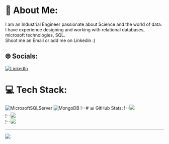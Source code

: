 # 💫 About Me:
I am an Industrial Engineer passionate about Science and the world of data.<br>I have experience designing and working with relational databases, microsoft technologies, SQL.<br>Shoot me an Email or add me on Linkedin :)


## 🌐 Socials:
[![LinkedIn](https://img.shields.io/badge/LinkedIn-%230077B5.svg?logo=linkedin&logoColor=white)](https://linkedin.com/in/https://www.linkedin.com/in/sergio-fc/) 

# 💻 Tech Stack:
![MicrosoftSQLServer](https://img.shields.io/badge/Microsoft%20SQL%20Sever-CC2927?style=for-the-badge&logo=microsoft%20sql%20server&logoColor=white) ![MongoDB](https://img.shields.io/badge/MongoDB-%234ea94b.svg?style=for-the-badge&logo=mongodb&logoColor=white)
!--# 📊 GitHub Stats:
!--![](https://github-readme-stats.vercel.app/api?username=SergioFC&theme=dark&hide_border=false&include_all_commits=false&count_private=false)<br/>
!--![](https://github-readme-streak-stats.herokuapp.com/?user=SergioFC&theme=dark&hide_border=false)<br/>
!--![](https://github-readme-stats.vercel.app/api/top-langs/?username=SergioFC&theme=dark&hide_border=false&include_all_commits=false&count_private=false&layout=compact)

---
[![](https://visitcount.itsvg.in/api?id=SergioFC&icon=0&color=0)](https://visitcount.itsvg.in)

